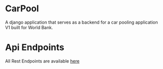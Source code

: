 
# CarPool
  A django application that serves as a backend for a car pooling application V1 built for World Bank.
  
# Api Endpoints
  All Rest Endpoints are available [here](https://wbcarpool.herokuapp.com/api/) 
  
